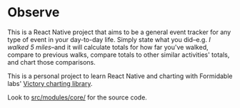 # Observe

This is a React Native project that aims to be a general event tracker for any type of event in your day-to-day life. Simply state what you did–e.g. _I walked 5 miles_–and it will calculate totals for how far you've walked, compare to previous walks, compare totals to other similar activities' totals, and chart those comparisons.

This is a personal project to learn React Native and charting with Formidable labs' [Victory charting library](http://formidable.com/open-source/victory/).

Look to [src/modules/core/](https://github.com/willlma/observe/tree/master/src/modules/core) for the source code.

